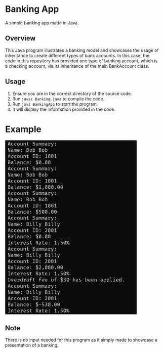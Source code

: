 # Banking App
A simple banking app made in Java.

## Overview
This Java program illustrates a banking model and showcases the usage of inheritance to create different types of bank accounts. In this case, the code in this repository has provided one type of banking account, which is a checking account, via its inheritance of the main BankAccount class.

## Usage
1. Ensure you are in the correct directory of the source code.
2. Run ```javac Banking.java``` to compile the code.
3. Run ```java BankingApp``` to start the program.
4. It will display the information provided in the code.

# Example
![](./example.png)

## Note
There is no input needed for this program as it simply made to showcase a presentation of a banking. 